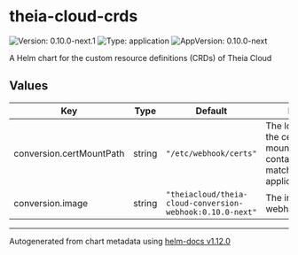 # theia-cloud-crds

![Version: 0.10.0-next.1](https://img.shields.io/badge/Version-0.10.0--next.1-informational?style=flat-square) ![Type: application](https://img.shields.io/badge/Type-application-informational?style=flat-square) ![AppVersion: 0.10.0-next](https://img.shields.io/badge/AppVersion-0.10.0--next-informational?style=flat-square)

A Helm chart for the custom resource definitions (CRDs) of Theia Cloud

## Values

| Key | Type | Default | Description |
|-----|------|---------|-------------|
| conversion.certMountPath | string | `"/etc/webhook/certs"` | The location of where the certificates are mounted into the container (needs to match with application.properties) |
| conversion.image | string | `"theiacloud/theia-cloud-conversion-webhook:0.10.0-next"` | The image of the webhook container |

----------------------------------------------
Autogenerated from chart metadata using [helm-docs v1.12.0](https://github.com/norwoodj/helm-docs/releases/v1.12.0)
